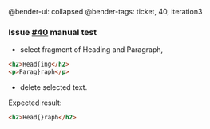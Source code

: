 @bender-ui: collapsed
@bender-tags: ticket, 40, iteration3

### Issue [#40](https://github.com/ckeditor/ckeditor5-typing/issues/40) manual test

 - select fragment of Heading and Paragraph,
 ```html
 <h2>Head{ing</h2>
 <p>Parag}raph</p>
 ```
 - delete selected text.

Expected result:
```html
<h2>Head{}raph</h2>
```
